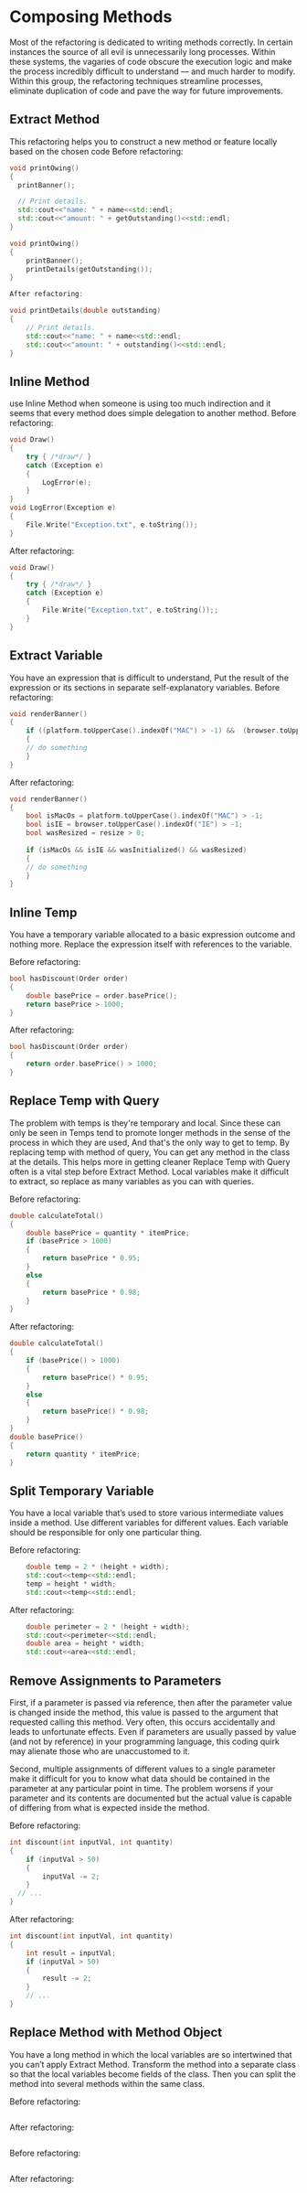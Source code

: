 # Composing Methods

Most of the refactoring is dedicated to writing methods correctly. In certain instances the source of all evil is unnecessarily long processes.
Within these systems, the vagaries of code obscure the execution logic and make the process incredibly difficult to understand — and much 
harder to modify.
Within this group, the refactoring techniques streamline processes, eliminate duplication of code and pave the way for future improvements.

## Extract Method
This refactoring helps you to construct a new method or feature locally based on the chosen code
Before refactoring:
```cpp
void printOwing()
{
  printBanner();

  // Print details.
  std::cout<<"name: " + name<<std::endl;
  std::cout<<"amount: " + getOutstanding()<<std::endl;
}
```

```cpp
void printOwing()
{
    printBanner();
    printDetails(getOutstanding());
}

After refactoring:

void printDetails(double outstanding)
{
    // Print details.
    std::cout<<"name: " + name<<std::endl;
    std::cout<<"amount: " + outstanding()<<std::endl;
}
```

## Inline Method
use Inline Method when someone is using too much indirection and it seems that every method does simple delegation to another method.
Before refactoring:

```cpp
void Draw()
{
    try { /*draw*/ }
    catch (Exception e)
    {
        LogError(e);
    }
}
void LogError(Exception e)
{
    File.Write("Exception.txt", e.toString());
}
```

After refactoring:

```cpp
void Draw()
{
    try { /*draw*/ }
    catch (Exception e)
    {
        File.Write("Exception.txt", e.toString());;
    }
}
```
## Extract Variable
You have an expression that is difficult to understand, Put the result of the expression or its sections in separate self-explanatory variables.
Before refactoring:
```cpp
void renderBanner() 
{
    if ((platform.toUpperCase().indexOf("MAC") > -1) &&  (browser.toUpperCase().indexOf("IE") > -1) &&  wasInitialized() && resize > 0 )
    {
    // do something
    }
}
```
After refactoring:
```cpp
void renderBanner() 
{
    bool isMacOs = platform.toUpperCase().indexOf("MAC") > -1;
    bool isIE = browser.toUpperCase().indexOf("IE") > -1;
    bool wasResized = resize > 0;
    
    if (isMacOs && isIE && wasInitialized() && wasResized) 
    {
    // do something
    }
}
```
## Inline Temp

You have a temporary variable allocated to a basic expression outcome and nothing more. Replace the expression itself with references to the variable.

Before refactoring:
```cpp
bool hasDiscount(Order order) 
{
    double basePrice = order.basePrice();
    return basePrice > 1000;
}

```
After refactoring:
```cpp
bool hasDiscount(Order order) 
{
    return order.basePrice() > 1000;
}
```


## Replace Temp with Query
The problem with temps is they're temporary and local. Since these can only be seen in
Temps tend to promote longer methods in the sense of the process in which they are used,
And that's the only way to get to temp. By replacing temp with method of query,
You can get any method in the class at the details. This helps more in getting cleaner
Replace Temp with Query often is a vital step before Extract Method. Local variables make it
difficult to extract, so replace as many variables as you can with queries.


Before refactoring:
```cpp
double calculateTotal() 
{
    double basePrice = quantity * itemPrice;
    if (basePrice > 1000) 
    {
        return basePrice * 0.95;
    }
    else 
    {
        return basePrice * 0.98;
    }
}
```
After refactoring:
```cpp
double calculateTotal() 
{
    if (basePrice() > 1000) 
    {
        return basePrice() * 0.95;
    }
    else 
    {
        return basePrice() * 0.98;
    }
}
double basePrice() 
{
    return quantity * itemPrice;
}

```


## Split Temporary Variable
You have a local variable that’s used to store various intermediate values inside a method. Use different variables for different values.
 Each variable should be responsible for only one particular thing.

Before refactoring:
```cpp
    double temp = 2 * (height + width);
    std::cout<<temp<<std::endl;
    temp = height * width;
    std::cout<<temp<<std::endl;
```
After refactoring:
```cpp
    double perimeter = 2 * (height + width);
    std::cout<<perimeter<<std::endl;
    double area = height * width;
    std::cout<<area<<std::endl;
```

## Remove Assignments to Parameters
First, if a parameter is passed via reference, then after the parameter value is changed inside the method, this value is passed to the argument that requested calling this method. Very often, this occurs accidentally and leads to unfortunate effects. Even if parameters are usually passed by value (and not by reference) in your programming language, this coding quirk may alienate those who are unaccustomed to it.

Second, multiple assignments of different values to a single parameter make it difficult for you to know what data should be contained in the parameter at any particular point in time. The problem worsens if your parameter and its contents are documented but the actual value is capable of differing from what is expected inside the method.

Before refactoring:
```cpp
int discount(int inputVal, int quantity)
{
    if (inputVal > 50) 
    {
        inputVal -= 2;
    }
  // ...
}
```
After refactoring:
```cpp
int discount(int inputVal, int quantity) 
{
    int result = inputVal;
    if (inputVal > 50) 
    {
        result -= 2;
    }
    // ...
}
```

## Replace Method with Method Object
You have a long method in which the local variables are so intertwined that you can’t apply Extract Method. Transform the method into a separate class so that the local variables become fields of the class. Then you can split the method into several methods within the same class.

Before refactoring:
```cpp

```
After refactoring:
```cpp

```


Before refactoring:
```cpp

```
After refactoring:
```cpp

```

